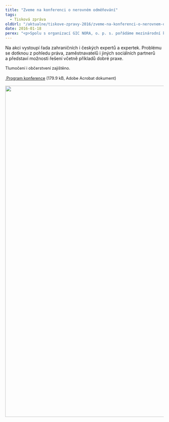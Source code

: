 ```yaml
---
title: "Zveme na konferenci o nerovném odměňování"
tags:
  - Tisková zpráva
oldUrl: "/aktualne/tiskove-zpravy-2016/zveme-na-konferenci-o-nerovnem-odmenovani"
date: 2016-01-18
perex: "<p>Spolu s organizací GIC NORA, o. p. s. pořádáme mezinárodní konferenci k tématu nerovného odměňování žen a mužů. Konference se uskuteční v pátek 22. ledna 2016 v Kanceláři veřejného ochránce práv v Brně. </p>"
---
```


<!-- imported from the old website -->

<p>Na akci vystoupí řada zahraničních i českých expertů a expertek. Problému se dotknou z pohledu práva, zaměstnavatelů i jiných sociálních partnerů a představí možnosti řešení včetně příkladů dobré praxe. </p><p><span style="line-height: 17.92px; font-size: 12.8px;">Tlumočení i občerstvení zajištěno. </span></p><p><span style="line-height: 17.92px; font-size: 12.8px;"><a title="Otevření do nového okna" href="/uploads-import/Konference/Konference_2016/nerovne-odmenovani-CZ.pdf" target="_blank"> Program konference</a> (179.9 kB, Adobe Acrobat dokument)</span></p><p><img src="https://www.ochrance.cz/uploads/RTEmagicC_odmenovani-prog.jpg.jpg" width="627" height="1050" alt="" /></p>
